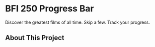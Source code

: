 # BFI 250 Progress Bar

Discover the greatest films of all time. Skip a few. Track your progress.

## About This Project

